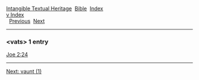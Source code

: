 [Intangible Textual Heritage](../../index)  [Bible](../index) 
[Index](index)   
[v Index](_v_)  
  [Previous](c12083)  [Next](c12085) 

------------------------------------------------------------------------

### &lt;vats&gt; 1 entry

[Joe 2:24](../kjv/joe002.htm#024)  

------------------------------------------------------------------------

[Next: vaunt (1)](c12085)
